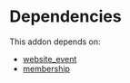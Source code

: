 # Dependencies

This addon depends on:

- [website_event](https://github.com/bringout/oca-ocb-website/tree/0c65a6ede633c07618d188acfeda4f91a033e24f/odoo-bringout-oca-ocb-website_event)
- [membership](https://github.com/bringout/oca-ocb-vertical-industry/tree/a60a29f57ff34f3c01d0521d0a6003956d80acd9/odoo-bringout-oca-ocb-membership)
